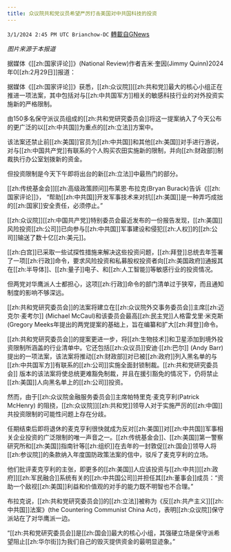 ```yaml
---
title: 众议院共和党议员希望严厉打击美国对中共国科技的投资
---
```

`3/1/2024 2:45 PM UTC Brianchow-DC` [轉載自GNews](https://gnews.org/articles/2356792)

*图片来源于本报道*

据媒体《[[zh:国家评论]]》(National Review)作者吉米·奎因(Jimmy Quinn)2024年0[[zh:2月29日]]报道：

据媒体《[[zh:国家评论]]》获悉，[[zh:众议院]][[zh:共和党]]最大的核心小组正在推进一项法案，其中包括对与[[zh:中共国军方]]相关的敏感科技行业的对外投资实施新的严格限制。

由150多名保守派议员组成的[[zh:共和党研究委员会]]将这一提案纳入了今天公布的更广泛的以[[zh:中共国]]为重点的[[zh:立法]]方案中。

该法案还禁止前[[zh:美国]]官员为[[zh:中共国]]和其他[[zh:美国]]对手进行游说，对与[[zh:中国共产党]]有联系的个人购买农田实施新的限制，并向[[zh:财政部]]制裁执行办公室划拨新的资金。

但投资限制是今天下午即将出台的新[[zh:立法]]中最热门的部分。

[[zh:传统基金会]][[zh:高级政策顾问]]布莱恩·布拉克(Bryan Burack)告诉《[[zh:国家评论]]》， “帮助[[zh:中共国]]开发军事技术来对抗[[zh:美国]]是一种弄巧成拙的[[zh:国家]]安全责任，必须停止。”

[[zh:众议院]][[zh:中国共产党]]特别委员会最近发布的一份报告发现，[[zh:美国]]风险投资[[zh:公司]]已向参与[[zh:中共国]]军事建设和侵犯[[zh:人权]]的[[zh:公司]]输送了数十亿[[zh:美元]]。

[[zh:白宫]]已采取一些试探性措施来解决这些投资问题，[[zh:拜登]]总统去年签署了一项[[zh:行政]]命令，要求风险投资和私募股权投资者向[[zh:美国政府]]通报其在[[zh:半导体]]、[[zh:量子]]电子、和[[zh:人工智能]]等敏感行业的投资情况。

但两党对华鹰派人士都担心，这项[[zh:行政]]命令的部门清单过于狭窄，而且通知制度的影响不够深远。

[[zh:共和党研究委员会]]的法案将建立在[[zh:众议院外交事务委员会]]主席[[zh:迈克尔·麦考尔]] (Michael McCaul)和该委员会最高[[zh:民主党]]人格雷戈里·米克斯(Gregory Meeks​​​​年提出的两党提案的基础上，旨在编纂和扩大[[zh:拜登]]命令。

[[zh:共和党研究委员会]]的提案更进一步，将[[zh:生物技术]]和卫星添加到境外投资限制所涵盖的行业清单中。它还包括[[zh:众议员]]安迪·[[zh:巴尔]] (Andy Barr)提出的一项法案，该法案将推动[[zh:财政部]]对已被[[zh:政府]]列入黑名单的与[[zh:中共国军方]]有联系的[[zh:公司]]实施全面封锁制裁。[[zh:共和党研究委员会]] 版本的该法案将使总统更难豁免制裁，并且在援引豁免的情况下，仍将禁止[[zh:美国]]人向黑名单上的[[zh:公司]]投资。

然而，由于[[zh:众议院金融服务委员会]]主席帕特里克·麦克亨利(Patrick McHenry) 的阻挠，[[zh:众议院]][[zh:共和党]]领导人对于实施严厉的[[zh:中国]]共投资限制的可能性问题上存在分歧。

任期结束后即将退休的麦克亨利很快就成为反对[[zh:美国]]对[[zh:中共国]]军事相关企业投资的广泛限制的唯一声音之一。[[zh:传统基金会]]、[[zh:美国]]第一警察研究所和[[zh:美国]]指南针等[[zh:组织]]在去年的一封敦促[[zh:国会]]领导人将[[zh:参议院]]的条款纳入年度国防政策法案的信中，驳斥了麦克亨利的立场。

他们批评麦克亨利的主张，即更多的[[zh:美国]]人应该投资与[[zh:中共]][[zh:政府]][[zh:军民融合]]系统有关的[[zh:中共国公司]]并担任其[[zh:董事会]]成员：“资助一个敌视[[zh:美国]]利益和价值观的对手的能力既不明智也不合理。”

布拉克说，[[zh:共和党研究委员会]]的[[zh:立法]]被称为《反[[zh:共产主义]][[zh:中共国]]法案》(the Countering Communist China Act)，表明[[zh:众议院]]保守派站在了对华鹰派一边。

“[[zh:共和党研究委员会]]是[[zh:国会]]最大的核心小组，其强硬立场是保守派希望阻止[[zh:华尔街]]为我们自己的毁灭提供资金的最明显迹象。”
